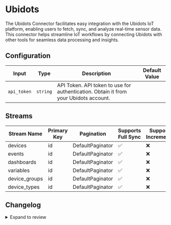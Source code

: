 # Ubidots
The Ubidots Connector facilitates easy integration with the Ubidots IoT platform, enabling users to fetch, sync, and analyze real-time sensor data. This connector helps streamline IoT workflows by connecting Ubidots with other tools for seamless data processing and insights.

## Configuration

| Input | Type | Description | Default Value |
|-------|------|-------------|---------------|
| `api_token` | `string` | API Token. API token to use for authentication. Obtain it from your Ubidots account. |  |

## Streams
| Stream Name | Primary Key | Pagination | Supports Full Sync | Supports Incremental |
|-------------|-------------|------------|---------------------|----------------------|
| devices | id | DefaultPaginator | ✅ |  ❌  |
| events | id | DefaultPaginator | ✅ |  ❌  |
| dashboards | id | DefaultPaginator | ✅ |  ❌  |
| variables | id | DefaultPaginator | ✅ |  ❌  |
| device_groups | id | DefaultPaginator | ✅ |  ❌  |
| device_types | id | DefaultPaginator | ✅ |  ❌  |

## Changelog

<details>
  <summary>Expand to review</summary>

| Version          | Date              | Pull Request | Subject        |
|------------------|-------------------|--------------|----------------|
| 0.0.35 | 2025-09-23 | [66602](https://github.com/airbytehq/airbyte/pull/66602) | Update dependencies |
| 0.0.34 | 2025-09-09 | [65719](https://github.com/airbytehq/airbyte/pull/65719) | Update dependencies |
| 0.0.33 | 2025-08-23 | [65423](https://github.com/airbytehq/airbyte/pull/65423) | Update dependencies |
| 0.0.32 | 2025-08-09 | [64805](https://github.com/airbytehq/airbyte/pull/64805) | Update dependencies |
| 0.0.31 | 2025-08-02 | [64334](https://github.com/airbytehq/airbyte/pull/64334) | Update dependencies |
| 0.0.30 | 2025-07-26 | [64054](https://github.com/airbytehq/airbyte/pull/64054) | Update dependencies |
| 0.0.29 | 2025-07-20 | [63656](https://github.com/airbytehq/airbyte/pull/63656) | Update dependencies |
| 0.0.28 | 2025-07-12 | [63175](https://github.com/airbytehq/airbyte/pull/63175) | Update dependencies |
| 0.0.27 | 2025-07-05 | [62749](https://github.com/airbytehq/airbyte/pull/62749) | Update dependencies |
| 0.0.26 | 2025-06-28 | [62234](https://github.com/airbytehq/airbyte/pull/62234) | Update dependencies |
| 0.0.25 | 2025-06-21 | [61757](https://github.com/airbytehq/airbyte/pull/61757) | Update dependencies |
| 0.0.24 | 2025-06-15 | [61232](https://github.com/airbytehq/airbyte/pull/61232) | Update dependencies |
| 0.0.23 | 2025-05-24 | [60774](https://github.com/airbytehq/airbyte/pull/60774) | Update dependencies |
| 0.0.22 | 2025-05-10 | [59929](https://github.com/airbytehq/airbyte/pull/59929) | Update dependencies |
| 0.0.21 | 2025-05-04 | [59032](https://github.com/airbytehq/airbyte/pull/59032) | Update dependencies |
| 0.0.20 | 2025-04-19 | [58543](https://github.com/airbytehq/airbyte/pull/58543) | Update dependencies |
| 0.0.19 | 2025-04-13 | [58058](https://github.com/airbytehq/airbyte/pull/58058) | Update dependencies |
| 0.0.18 | 2025-04-05 | [57464](https://github.com/airbytehq/airbyte/pull/57464) | Update dependencies |
| 0.0.17 | 2025-03-29 | [56855](https://github.com/airbytehq/airbyte/pull/56855) | Update dependencies |
| 0.0.16 | 2025-03-22 | [56282](https://github.com/airbytehq/airbyte/pull/56282) | Update dependencies |
| 0.0.15 | 2025-03-08 | [55584](https://github.com/airbytehq/airbyte/pull/55584) | Update dependencies |
| 0.0.14 | 2025-03-01 | [55097](https://github.com/airbytehq/airbyte/pull/55097) | Update dependencies |
| 0.0.13 | 2025-02-22 | [54488](https://github.com/airbytehq/airbyte/pull/54488) | Update dependencies |
| 0.0.12 | 2025-02-15 | [54081](https://github.com/airbytehq/airbyte/pull/54081) | Update dependencies |
| 0.0.11 | 2025-02-08 | [53541](https://github.com/airbytehq/airbyte/pull/53541) | Update dependencies |
| 0.0.10 | 2025-02-01 | [53064](https://github.com/airbytehq/airbyte/pull/53064) | Update dependencies |
| 0.0.9 | 2025-01-25 | [52454](https://github.com/airbytehq/airbyte/pull/52454) | Update dependencies |
| 0.0.8 | 2025-01-18 | [51979](https://github.com/airbytehq/airbyte/pull/51979) | Update dependencies |
| 0.0.7 | 2025-01-11 | [51449](https://github.com/airbytehq/airbyte/pull/51449) | Update dependencies |
| 0.0.6 | 2024-12-28 | [50806](https://github.com/airbytehq/airbyte/pull/50806) | Update dependencies |
| 0.0.5 | 2024-12-21 | [50334](https://github.com/airbytehq/airbyte/pull/50334) | Update dependencies |
| 0.0.4 | 2024-12-14 | [49758](https://github.com/airbytehq/airbyte/pull/49758) | Update dependencies |
| 0.0.3 | 2024-12-12 | [49388](https://github.com/airbytehq/airbyte/pull/49388) | Update dependencies |
| 0.0.2 | 2024-12-11 | [49127](https://github.com/airbytehq/airbyte/pull/49127) | Starting with this version, the Docker image is now rootless. Please note that this and future versions will not be compatible with Airbyte versions earlier than 0.64 |
| 0.0.1 | 2024-10-24 | | Initial release by [@bishalbera](https://github.com/bishalbera) via Connector Builder |

</details>
